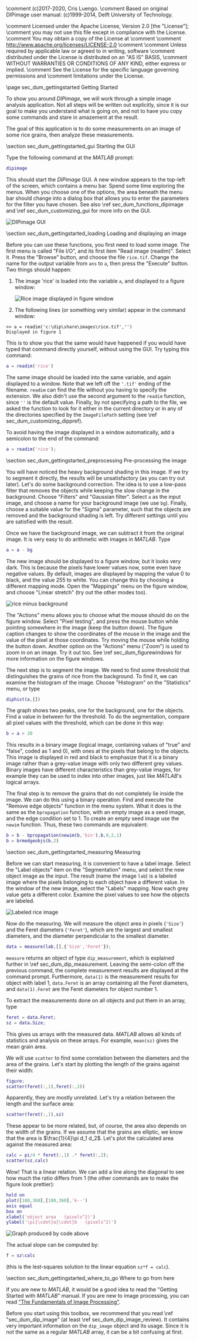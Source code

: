 \comment (c)2017-2020, Cris Luengo.
\comment Based on original DIPimage user manual: (c)1999-2014, Delft University of Technology.

\comment Licensed under the Apache License, Version 2.0 [the "License"];
\comment you may not use this file except in compliance with the License.
\comment You may obtain a copy of the License at
\comment
\comment    http://www.apache.org/licenses/LICENSE-2.0
\comment
\comment Unless required by applicable law or agreed to in writing, software
\comment distributed under the License is distributed on an "AS IS" BASIS,
\comment WITHOUT WARRANTIES OR CONDITIONS OF ANY KIND, either express or implied.
\comment See the License for the specific language governing permissions and
\comment limitations under the License.


\page sec_dum_gettingstarted Getting Started

To show you around *DIPimage*, we will work through a simple
image analysis application. Not all steps will be written out
explicitly, since it is our goal to make you understand what is going
on, and not to have you copy some commands and stare in amazement at the
result.

The goal of this application is to do some measurements on an image of
some rice grains, then analyze these measurements.

\section sec_dum_gettingstarted_gui Starting the GUI

Type the following command at the *MATLAB* prompt:

```matlab
dipimage
```

This should start the *DIPimage* GUI. A new window appears to the top-left
of the screen, which contains a menu bar. Spend some time exploring the
menus. When you choose one of the options, the area beneath the menu bar
should change into a dialog box that allows you to enter the parameters
for the filter you have chosen. See also
\ref sec_dum_functions_dipimage and \ref sec_dum_customizing_gui for more info on the GUI.

![DIPimage GUI](dipimage.png)

\section sec_dum_gettingstarted_loading Loading and displaying an image

Before you can use these functions, you first need to load some image.
The first menu is called "File I/O", and its first item "Read image
(readim)". Select it. Press the "Browse" button, and choose the file
`rice.tif`. Change the name for the output variable from `ans` to `a`,
then press the "Execute" button. Two things should happen:

1.  The image 'rice' is loaded into the variable `a`, and displayed to
    a figure window:

    ![Rice image displayed in figure window](rice.png)

2.  The following lines (or something very similar) appear in the
    command window:

```matlabsession
>> a = readim('c:\dip\share\images\rice.tif','')
Displayed in figure 1
```

This is to show you that the same would have happened if you would have
typed that command directly yourself, without using the GUI. Try typing
this command:

```matlab
a = readim('rice')
```

The same image should be loaded into the same variable, and again
displayed to a window. Note that we left off the `'.tif'` ending of
the filename. `readim` can find the file without you having to specify
the extension. We also didn't use the second argument to the `readim`
function, since `''` is the default value. Finally, by not specifying a
path to the file, we asked the function to look for it either in the
current directory or in any of the directories specified by the
`ImageFilePath` setting (see \ref sec_dum_customizing_dippref).

To avoid having the image displayed in a window automatically, add a
semicolon to the end of the command:

```matlab
a = readim('rice');
```

\section sec_dum_gettingstarted_preprocessing Pre-processing the image

You will have noticed the heavy background shading in this image. If we
try to segment it directly, the results will be unsatisfactory (as you
can try out later). Let's do some background correction. The idea is to
use a low-pass filter that removes the objects while keeping the slow
change in the background. Choose "Filters" and "Gaussian filter". Select
`a` as the input image, and choose a name for your background image (we
use `bg`). Finally, choose a suitable value for the "Sigma" parameter,
such that the objects are removed and the background shading is left.
Try different settings until you are satisfied with the result.

Once we have the background image, we can subtract it from the original
image. It is very easy to do arithmetic with images in *MATLAB*. Type

```matlab
a = a - bg
```

The new image should be displayed to a figure window, but it looks very
dark. This is because the pixels have lower values now, some even have
negative values. By default, images are displayed by mapping the value 0
to black, and the value 255 to white. You can change this by choosing a
different mapping mode. Open the "Mappings" menu on the figure window,
and choose "Linear stretch" (try out the other modes too).

![rice minus background](rice_min_bg.png)

The "Actions" menu allows you to choose what the mouse should do on the
figure window. Select "Pixel testing", and press the mouse button while
pointing somewhere in the image (keep the button down). The figure
caption changes to show the coordinates of the mouse in the image and
the value of the pixel at those coordinates. Try moving the mouse while
holding the button down. Another option on the "Actions" menu ("Zoom")
is used to zoom in on an image. Try it out too. See
\ref sec_dum_figurewindows for more information on the figure
windows.

The next step is to segment the image. We need to find some threshold
that distinguishes the grains of rice from the background. To find it,
we can examine the histogram of the image. Choose "Histogram" on the
"Statistics" menu, or type

```matlab
diphist(a,[])
```

The graph shows two peaks, one for the background, one for the objects.
Find a value in between for the threshold. To do the segmentation,
compare all pixel values with the threshold, which can be done in this
way:

```matlab
b = a > 20
```

This results in a binary image (logical image, containing values of
"true" and "false", coded as 1 and 0), with ones at the pixels that
belong to the objects. This image is displayed in red and black to
emphasize that it is a binary image rather than a grey-value image with
only two different grey values. Binary images have different
characteristics than grey-value images, for example they can be used to
index into other images, just like *MATLAB*'s logical arrays.

The final step is to remove the grains that do not completely lie inside
the image. We can do this using a binary operation. Find and execute the
"Remove edge objects" function in the menu system. What it does is the
same as the `bpropagation` function, with an empty image as a seed
image, and the edge condition set to 1. To create an empty seed image
use the `newim` function. Thus, these two commands are equivalent:

```matlab
b = b - bpropagation(newim(b,'bin'),b,0,2,1)
b = brmedgeobjs(b,2)
```

\section sec_dum_gettingstarted_measuring Measuring

Before we can start measuring, it is convenient to have a label image.
Select the "Label objects" item on the "Segmentation" menu, and select
the new object image as the input. The result (name the image `lab`) is
a labeled image where the pixels belonging to each object have a
different value. In the window of the new image, select the "Labels"
mapping. Now each grey value gets a different color. Examine the pixel
values to see how the objects are labeled.

![Labeled rice image](rice_labels.png)

Now do the measuring. We will measure the object area in pixels
(`'Size'`) and the Feret diameters (`'Feret'`), which are the largest
and smallest diameters, and the diameter perpendicular to the smallest
diameter.

```matlab
data = measure(lab,[],{'Size','Feret'});
```

`measure` returns an object of type `dip_measurement`, which is
explained further in \ref sec_dum_dip_measurement. Leaving the
semi-colon off the previous command, the complete measurement results
are displayed at the command prompt. Furthermore, `data(1)` is the
measurement results for object with label 1, `data.Feret` is an array
containing all the Feret diameters, and `data(1).Feret` are the Feret
diameters for object number 1.

To extract the measurements done on all objects and put them in an
array, type

```matlab
feret = data.Feret;
sz = data.Size;
```

This gives us arrays with the measured data. *MATLAB* allows all kinds of
statistics and analysis on these arrays. For example, `mean(sz)` gives
the mean grain area.

We will use `scatter` to find some correlation between the diameters and
the area of the grains. Let's start by plotting the length of the grains
against their width:

```matlab
figure;
scatter(feret(:,1),feret(:,2))
```

Apparently, they are mostly unrelated. Let's try a relation between the
length and the surface area:

```matlab
scatter(feret(:,1),sz)
```

These appear to be more related, but, of course, the area also depends
on the width of the grains. If we assume that the grains are elliptic,
we know that the area is $\frac{1}{4}\pi d_1 d_2$. Let's plot the
calculated area against the measured area:

```matlab
calc = pi/4 * feret(:,1) .* feret(:,2);
scatter(sz,calc)
```

Wow! That is a linear relation. We can add a line along the diagonal to
see how much the ratio differs from 1 (the other commands are to make
the figure look prettier):

```matlab
hold on
plot([180,360],[180,360],'k--')
axis equal
box on
xlabel('object area   (pixels^2)')
ylabel('\pi{\cdot}a{\cdot}b   (pixels^2)')
```

![Graph produced by code above](rice_graph.png)

The actual slope can be computed by:

```matlab
f = sz\calc
```

(this is the lest-squares solution to the linear equation `sz*f = calc`).

\section sec_dum_gettingstarted_where_to_go Where to go from here

If you are new to *MATLAB*, it would be a good idea to read the "Getting
Started with *MATLAB*" manual. If you are new to image processing, you can
read ["The Fundamentals of Image Processing"](https://qiftp.tudelft.nl/diplib/docs/FIP2.3.pdf).

Before you start using this toolbox, we recommend that you read
\ref "sec_dum_dip_image" (at least \ref sec_dum_dip_image_review).
It contains very important information on the `dip_image` object and its
usage. Since it is not the same as a regular *MATLAB* array, it can be a
bit confusing at first.
